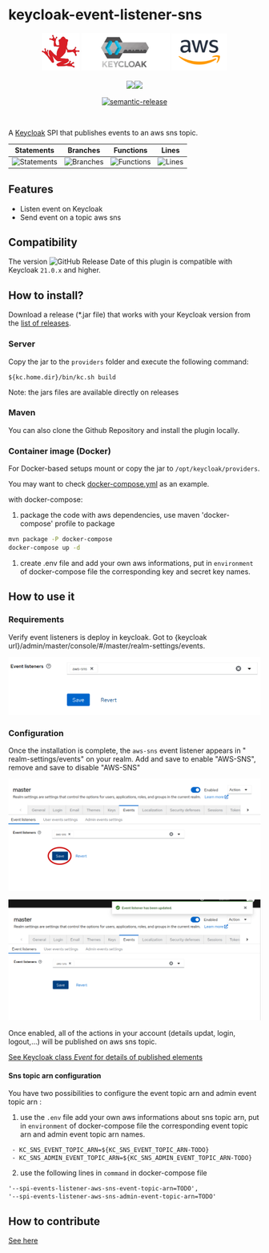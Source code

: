 # **keycloak-event-listener-sns** 

<div align="center">
<img src="./assets/logo.png" width="15%"/> 
  <img src="./assets/keycloak-logo1.png" width="35%" />
  <img src="./assets/AWS-Logo.svg" width="22%"/>
</div>
</br>

<div align="center">
<a href="https://github.com/RedFroggy/keycloak-event-listener-sns"><img src="https://github.com/RedFroggy/keycloak-event-listener-sns/actions/workflows/build.yml/badge.svg"/></a><a href="https://github.com/RedFroggy/keycloak-event-listener-sns"><img src="https://github.com/RedFroggy/keycloak-event-listener-sns/actions/workflows/release.yml/badge.svg"/></a>

[![semantic-release](https://img.shields.io/badge/%20%20%F0%9F%93%A6%F0%9F%9A%80-semantic--release-e10079.svg)](https://github.com/semantic-release/semantic-release)
</div>

</br>

A [Keycloak](https://www.keycloak.org/) SPI that publishes events to an aws sns topic.

| Statements                  | Branches                | Functions                 | Lines             |
| --------------------------- | ----------------------- | ------------------------- | ----------------- |
| ![Statements](https://img.shields.io/badge/statements-100%25-brightgreen.svg?style=flat) | ![Branches](https://img.shields.io/badge/branches-100%25-brightgreen.svg?style=flat) | ![Functions](https://img.shields.io/badge/functions-100%25-brightgreen.svg?style=flat) | ![Lines](https://img.shields.io/badge/lines-100%25-brightgreen.svg?style=flat) |

## Features

* Listen event on Keycloak
* Send event on a topic aws sns

## Compatibility
The version ![GitHub Release Date](https://img.shields.io/github/release/RedFroggy/keycloak-event-listener-sns?style=plastic) of this plugin is compatible with Keycloak `21.0.x` and higher.

## How to install?

Download a release (*.jar file) that works with your Keycloak version from
the [list of releases](https://github.com/RedFroggy/keycloak-event-listener-sns/releases).

### Server

Copy the jar to the `providers` folder and execute the following command:

```shell
${kc.home.dir}/bin/kc.sh build
```

Note: the jars files are available directly on releases

### Maven

You can also clone the Github Repository and install the plugin locally.

### Container image (Docker)

For Docker-based setups mount or copy the jar to `/opt/keycloak/providers`.

You may want to check [docker-compose.yml](docker-compose.yml) as an example.

with docker-compose:
1. package the code with aws dependencies, use maven 'docker-compose' profile to package 

```bash
mvn package -P docker-compose
docker-compose up -d
```

1. create .env file and add your own aws informations, put in `environment` of docker-compose file the corresponding key and secret key names.

## How to use it

### Requirements

Verify event listeners is deploy in keycloak. Got to {keycloak url}/admin/master/console/#/master/realm-settings/events.

<div align="center">

![server-info_event](/assets/server-info_event.png)
</div>

### Configuration

Once the installation is complete, the `aws-sns` event listener appears in "
realm-settings/events" on your realm. Add and save to enable "AWS-SNS", remove and save to disable "AWS-SNS"

<div align="center">

![enable_event-listener](/assets/enable_event-listener.png)
</div>

<div align="center">

![required-actions-conf](/assets/event-listener_updated.png)
</div>

Once enabled, all of the actions in your account (details  updat, login, logout,...) will be published on aws sns topic.

[See Keycloak class *Event* for details of published elements](https://www.keycloak.org/docs-api/13.0/javadocs/org/keycloak/events/Event.html)

#### **Sns topic arn configuration**

You have two possibilities to configure the event topic arn and admin event topic arn :
1. use the `.env` file add your own aws informations about sns topic arn, put in `environment` of docker-compose file the corresponding event topic arn and admin event topic arn names.

```
 - KC_SNS_EVENT_TOPIC_ARN=${KC_SNS_EVENT_TOPIC_ARN-TODO}
 - KC_SNS_ADMIN_EVENT_TOPIC_ARN=${KC_SNS_ADMIN_EVENT_TOPIC_ARN-TODO}
```
2. use the following lines in `command` in docker-compose file

```
'--spi-events-listener-aws-sns-event-topic-arn=TODO', 
'--spi-events-listener-aws-sns-admin-event-topic-arn=TODO'
```
## How to contribute

[See here](CONTRIBUTING.en.md)
